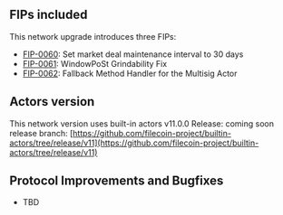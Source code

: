 ## FIPs included

This network upgrade introduces three FIPs:

- [FIP-0060](https://github.com/filecoin-project/FIPs/blob/master/FIPS/fip-0060.md): Set market deal maintenance interval to 30 days
- [FIP-0061](https://github.com/filecoin-project/FIPs/blob/master/FIPS/fip-0061.md): WindowPoSt Grindability Fix
- [FIP-0062](https://github.com/filecoin-project/FIPs/blob/master/FIPS/fip-0062.md): Fallback Method Handler for the Multisig Actor


## Actors version

This network version uses built-in actors v11.0.0
Release: coming soon
release branch: [https://github.com/filecoin-project/builtin-actors/tree/release/v11](https://github.com/filecoin-project/builtin-actors/tree/release/v11)


## Protocol Improvements and Bugfixes

- TBD
